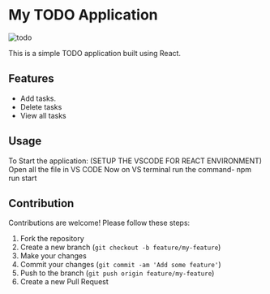 # My TODO Application
![todo](https://github.com/cisojoker/TODO/assets/103921455/b077cb5e-c9ee-4e27-8056-7b7951e99f44)

This is a simple TODO application built using React.

## Features

- Add tasks.
- Delete tasks
- View all tasks


## Usage

To Start the application: (SETUP THE VSCODE FOR REACT ENVIRONMENT)
Open all the file in VS CODE
Now on VS terminal run the command- npm run start

## Contribution

Contributions are welcome! Please follow these steps:

1. Fork the repository
2. Create a new branch (`git checkout -b feature/my-feature`)
3. Make your changes
4. Commit your changes (`git commit -am 'Add some feature'`)
5. Push to the branch (`git push origin feature/my-feature`)
6. Create a new Pull Request


